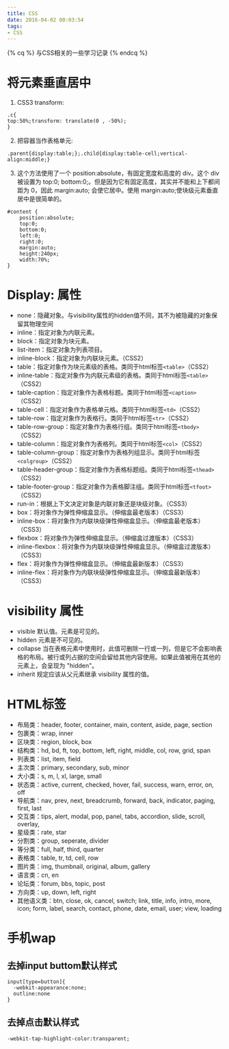 ```yaml
---
title: CSS
date: 2016-04-02 00:03:54
tags: 
- CSS
---
```

{% cq %} 与CSS相关的一些学习记录 {% endcq %}
<!--more-->

# 将元素垂直居中
1. CSS3 transform:
```
.c{
top:50%;transform: translate(0 , -50%);
}
```
2. 把容器当作表格单元:
```
.parent{display:table;};.child{display:table-cell;vertical-align:middle;}
```
3. 这个方法使用了一个 position:absolute，有固定宽度和高度的 div。这个 div 被设置为 top:0; bottom:0;。但是因为它有固定高度，其实并不能和上下都间距为 0，因此 margin:auto; 会使它居中。使用 margin:auto;使块级元素垂直居中是很简单的。
```
#content {
    position:absolute;
    top:0;
    bottom:0;
    left:0;
    right:0;
    margin:auto;
    height:240px;
    width:70%;
}
```

# Display: 属性
+ none：隐藏对象。与visibility属性的hidden值不同，其不为被隐藏的对象保留其物理空间
+ inline：指定对象为内联元素。
+ block：指定对象为块元素。
+ list-item：指定对象为列表项目。
+ inline-block：指定对象为内联块元素。（CSS2）
+ table：指定对象作为块元素级的表格。类同于html标签`<table>`（CSS2）
+ inline-table：指定对象作为内联元素级的表格。类同于html标签`<table>`（CSS2）
+ table-caption：指定对象作为表格标题。类同于html标签`<caption>`（CSS2）
+ table-cell：指定对象作为表格单元格。类同于html标签`<td>`（CSS2）
+ table-row：指定对象作为表格行。类同于html标签`<tr>`（CSS2）
+ table-row-group：指定对象作为表格行组。类同于html标签`<tbody>`（CSS2）
+ table-column：指定对象作为表格列。类同于html标签`<col>`（CSS2）
+ table-column-group：指定对象作为表格列组显示。类同于html标签`<colgroup>`（CSS2）
+ table-header-group：指定对象作为表格标题组。类同于html标签`<thead>`（CSS2）
+ table-footer-group：指定对象作为表格脚注组。类同于html标签`<tfoot>`（CSS2）
+ run-in：根据上下文决定对象是内联对象还是块级对象。（CSS3）
+ box：将对象作为弹性伸缩盒显示。（伸缩盒最老版本）（CSS3）
+ inline-box：将对象作为内联块级弹性伸缩盒显示。（伸缩盒最老版本）（CSS3）
+ flexbox：将对象作为弹性伸缩盒显示。（伸缩盒过渡版本）（CSS3）
+ inline-flexbox：将对象作为内联块级弹性伸缩盒显示。（伸缩盒过渡版本）（CSS3）
+ flex：将对象作为弹性伸缩盒显示。（伸缩盒最新版本）（CSS3）
+ inline-flex：将对象作为内联块级弹性伸缩盒显示。（伸缩盒最新版本）（CSS3）

# visibility 属性
+ visible 默认值。元素是可见的。
+ hidden 元素是不可见的。
+ collapse 当在表格元素中使用时，此值可删除一行或一列，但是它不会影响表格的布局。被行或列占据的空间会留给其他内容使用。如果此值被用在其他的元素上，会呈现为 "hidden"。
+ inherit 规定应该从父元素继承 visibility 属性的值。

# HTML标签
+ 布局类：header, footer, container, main, content, aside, page, section
+ 包裹类：wrap, inner
+ 区块类：region, block, box
+ 结构类：hd, bd, ft, top, bottom, left, right, middle, col, row, grid, span
+ 列表类：list, item, field
+ 主次类：primary, secondary, sub, minor
+ 大小类：s, m, l, xl, large, small
+ 状态类：active, current, checked, hover, fail, success, warn, error, on, off
+ 导航类：nav, prev, next, breadcrumb, forward, back, indicator, paging, first, last
+ 交互类：tips, alert, modal, pop, panel, tabs, accordion, slide, scroll, overlay,
+ 星级类：rate, star
+ 分割类：group, seperate, divider
+ 等分类：full, half, third, quarter
+ 表格类：table, tr, td, cell, row
+ 图片类：img, thumbnail, original, album, gallery
+ 语言类：cn, en
+ 论坛类：forum, bbs, topic, post
+ 方向类：up, down, left, right
+ 其他语义类：btn, close, ok, cancel, switch; link, title, info, intro, more, icon; form, label, search, contact, phone, date, email, user; view, loading

# 手机wap
## 去掉input buttom默认样式
```
input[type=button]{
  -webkit-appearance:none;
  outline:none
}
```
## 去掉点击默认样式
```
-webkit-tap-highlight-color:transparent;
```